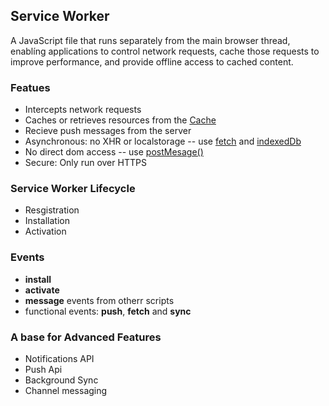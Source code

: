 ## Service Worker

A JavaScript file that runs separately from the main browser thread, enablíng applications to control network requests, cache those requests to improve performance, and provide offline access to cached content.

### Featues

* Intercepts network requests
* Caches or retrieves resources from the [Cache]('https://developer.mozilla.org/en-US/docs/Web/API/Cache')
* Recieve push messages from the server
* Asynchronous: no XHR or localstorage -- use [fetch]('https://developer.mozilla.org/en-US/docs/Web/API/Fetch_API') and [indexedDb]('https://developer.mozilla.org/en-US/docs/Web/API/IndexedDB_API')
* No direct dom access -- use [postMesage()]('https://developer.mozilla.org/en-US/docs/Web/API/Window/postMessage')
* Secure: Only run over HTTPS

### Service Worker Lifecycle

* Resgistration
* Installation
* Activation

### Events

* **install**
* **activate** 
* **message** events from otherr scripts
* functional events: **push**, **fetch** and **sync**

### A base for Advanced Features

* Notifications API
* Push Api
* Background Sync 
* Channel messaging


